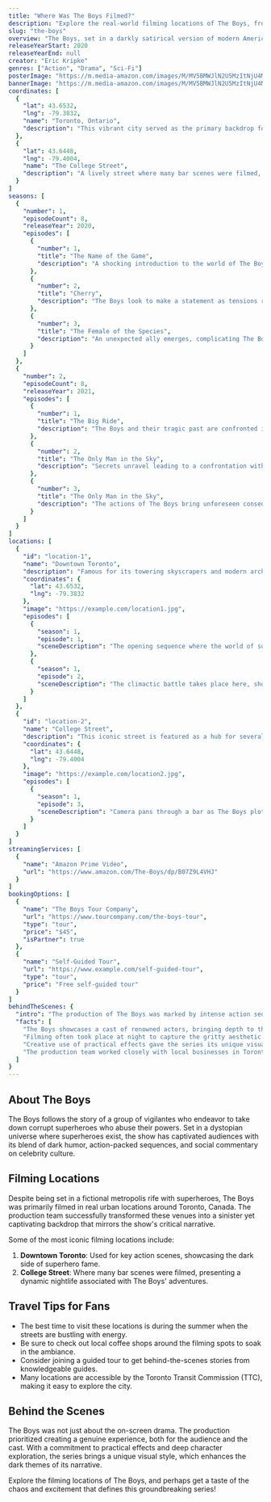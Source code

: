 ```yaml
---
title: "Where Was The Boys Filmed?"
description: "Explore the real-world filming locations of The Boys, from the streets of a corrupt superhero metropolis to iconic establishments that brought the gritty series to life."
slug: "the-boys"
overview: "The Boys, set in a darkly satirical version of modern America, has captivated audiences with its thrilling narrative and complex characters. Despite being set in the fictional world of 'superheroes', the series was primarily filmed in various urban locations across Toronto and other parts of Canada."
releaseYearStart: 2020
releaseYearEnd: null
creator: "Eric Kripke"
genres: ["Action", "Drama", "Sci-Fi"]
posterImage: "https://m.media-amazon.com/images/M/MV5BMWJlN2U5MzItNjU4My00NTM2LWFjOWUtOWFiNjg3ZTMxZDY1XkEyXkFqcGc@._V1_SX300.jpg"
bannerImage: "https://m.media-amazon.com/images/M/MV5BMWJlN2U5MzItNjU4My00NTM2LWFjOWUtOWFiNjg3ZTMxZDY1XkEyXkFqcGc@._V1_SX300.jpg"
coordinates: [
  { 
    "lat": 43.6532, 
    "lng": -79.3832, 
    "name": "Toronto, Ontario", 
    "description": "This vibrant city served as the primary backdrop for The Boys, with its mix of modern and historic architecture."
  },
  { 
    "lat": 43.6448, 
    "lng": -79.4004, 
    "name": "The College Street", 
    "description": "A lively street where many bar scenes were filmed, transforming it into a unique gateway to the superhero underbelly."
  }
]
seasons: [
  {
    "number": 1,
    "episodeCount": 8,
    "releaseYear": 2020,
    "episodes": [
      {
        "number": 1,
        "title": "The Name of the Game",
        "description": "A shocking introduction to the world of The Boys and the consequences of consumer culture."
      },
      {
        "number": 2,
        "title": "Cherry",
        "description": "The Boys look to make a statement as tensions rise between them and The Seven."
      },
      {
        "number": 3,
        "title": "The Female of the Species",
        "description": "An unexpected ally emerges, complicating The Boys' mission."
      }
    ]
  },
  {
    "number": 2,
    "episodeCount": 8,
    "releaseYear": 2021,
    "episodes": [
      {
        "number": 1,
        "title": "The Big Ride",
        "description": "The Boys and their tragic past are confronted in an explosive new season."
      },
      {
        "number": 2,
        "title": "The Only Man in the Sky",
        "description": "Secrets unravel leading to a confrontation with the most powerful superhero."
      },
      {
        "number": 3,
        "title": "The Only Man in the Sky",
        "description": "The actions of The Boys bring unforeseen consequences that push them to their limits."
      }
    ]
  }
]
locations: [
  {
    "id": "location-1",
    "name": "Downtown Toronto",
    "description": "Famous for its towering skyscrapers and modern architecture, Downtown Toronto hosts many of the key action scenes from The Boys, including the explosive confrontations between Homelander and The Boys.",
    "coordinates": {
      "lat": 43.6532,
      "lng": -79.3832
    },
    "image": "https://example.com/location1.jpg",
    "episodes": [
      {
        "season": 1,
        "episode": 1,
        "sceneDescription": "The opening sequence where the world of superheroes is introduced in a bright yet dark manner."
      },
      {
        "season": 1,
        "episode": 2,
        "sceneDescription": "The climactic battle takes place here, showcasing both special effects and location."
      }
    ]
  },
  {
    "id": "location-2",
    "name": "College Street",
    "description": "This iconic street is featured as a hub for several nightlife scenes, bringing to life The Boys' exploration of what lies behind the glamorous facade of superhero fame.",
    "coordinates": {
      "lat": 43.6448,
      "lng": -79.4004
    },
    "image": "https://example.com/location2.jpg",
    "episodes": [
      {
        "season": 1,
        "episode": 3,
        "sceneDescription": "Camera pans through a bar as The Boys plot their next move."
      }
    ]
  }
]
streamingServices: [
  {
    "name": "Amazon Prime Video",
    "url": "https://www.amazon.com/The-Boys/dp/B07Z9L4VHJ"
  }
]
bookingOptions: [
  {
    "name": "The Boys Tour Company",
    "url": "https://www.tourcompany.com/the-boys-tour",
    "type": "tour",
    "price": "$45",
    "isPartner": true
  },
  {
    "name": "Self-Guided Tour",
    "url": "https://www.example.com/self-guided-tour",
    "type": "tour",
    "price": "Free self-guided tour"
  }
]
behindTheScenes: {
  "intro": "The production of The Boys was marked by intense action sequences and a commitment to authenticity, drawing on the real-life dynamics of fame and consumerism.",
  "facts": [
    "The Boys showcases a cast of renowned actors, bringing depth to their characters.",
    "Filming often took place at night to capture the gritty aesthetic.",
    "Creative use of practical effects gave the series its unique visual identity.",
    "The production team worked closely with local businesses in Toronto to enhance the story's realism."
  ]
}
---
```


## About The Boys

The Boys follows the story of a group of vigilantes who endeavor to take down corrupt superheroes who abuse their powers. Set in a dystopian universe where superheroes exist, the show has captivated audiences with its blend of dark humor, action-packed sequences, and social commentary on celebrity culture.

## Filming Locations

Despite being set in a fictional metropolis rife with superheroes, The Boys was primarily filmed in real urban locations around Toronto, Canada. The production team successfully transformed these venues into a sinister yet captivating backdrop that mirrors the show's critical narrative.

Some of the most iconic filming locations include:

1. **Downtown Toronto**: Used for key action scenes, showcasing the dark side of superhero fame.
2. **College Street**: Where many bar scenes were filmed, presenting a dynamic nightlife associated with The Boys' adventures.

## Travel Tips for Fans

- The best time to visit these locations is during the summer when the streets are bustling with energy.
- Be sure to check out local coffee shops around the filming spots to soak in the ambiance.
- Consider joining a guided tour to get behind-the-scenes stories from knowledgeable guides.
- Many locations are accessible by the Toronto Transit Commission (TTC), making it easy to explore the city.

## Behind the Scenes

The Boys was not just about the on-screen drama. The production prioritized creating a genuine experience, both for the audience and the cast. With a commitment to practical effects and deep character exploration, the series brings a unique visual style, which enhances the dark themes of its narrative. 

Explore the filming locations of The Boys, and perhaps get a taste of the chaos and excitement that defines this groundbreaking series!